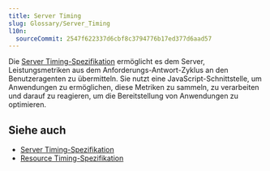 ```yaml
---
title: Server Timing
slug: Glossary/Server_Timing
l10n:
  sourceCommit: 2547f622337d6cbf8c3794776b17ed377d6aad57
---
```


Die [Server Timing-Spezifikation](https://w3c.github.io/server-timing/) ermöglicht es dem Server, Leistungsmetriken aus dem Anforderungs-Antwort-Zyklus an den Benutzeragenten zu übermitteln. Sie nutzt eine JavaScript-Schnittstelle, um Anwendungen zu ermöglichen, diese Metriken zu sammeln, zu verarbeiten und darauf zu reagieren, um die Bereitstellung von Anwendungen zu optimieren.

## Siehe auch

- [Server Timing-Spezifikation](https://w3c.github.io/server-timing/)
- [Resource Timing-Spezifikation](https://w3c.github.io/resource-timing/)
